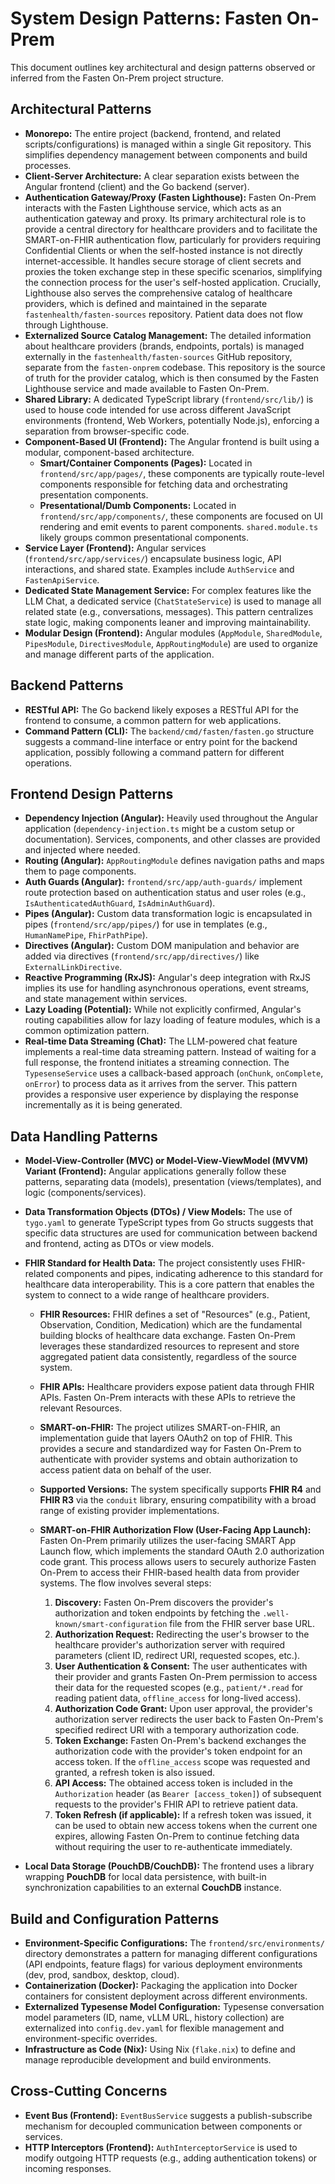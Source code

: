 # System Design Patterns: Fasten On-Prem

This document outlines key architectural and design patterns observed or inferred from the Fasten On-Prem project structure.

## Architectural Patterns

*   **Monorepo:** The entire project (backend, frontend, and related scripts/configurations) is managed within a single Git repository. This simplifies dependency management between components and build processes.
*   **Client-Server Architecture:** A clear separation exists between the Angular frontend (client) and the Go backend (server).
*   **Authentication Gateway/Proxy (Fasten Lighthouse):** Fasten On-Prem interacts with the Fasten Lighthouse service, which acts as an authentication gateway and proxy. Its primary architectural role is to provide a central directory for healthcare providers and to facilitate the SMART-on-FHIR authentication flow, particularly for providers requiring Confidential Clients or when the self-hosted instance is not directly internet-accessible. It handles secure storage of client secrets and proxies the token exchange step in these specific scenarios, simplifying the connection process for the user's self-hosted application. Crucially, Lighthouse also serves the comprehensive catalog of healthcare providers, which is defined and maintained in the separate `fastenhealth/fasten-sources` repository. Patient data does not flow through Lighthouse.
*   **Externalized Source Catalog Management:** The detailed information about healthcare providers (brands, endpoints, portals) is managed externally in the `fastenhealth/fasten-sources` GitHub repository, separate from the `fasten-onprem` codebase. This repository is the source of truth for the provider catalog, which is then consumed by the Fasten Lighthouse service and made available to Fasten On-Prem.
*   **Shared Library:** A dedicated TypeScript library (`frontend/src/lib/`) is used to house code intended for use across different JavaScript environments (frontend, Web Workers, potentially Node.js), enforcing a separation from browser-specific code.
*   **Component-Based UI (Frontend):** The Angular frontend is built using a modular, component-based architecture.
    *   **Smart/Container Components (Pages):** Located in `frontend/src/app/pages/`, these components are typically route-level components responsible for fetching data and orchestrating presentation components.
    *   **Presentational/Dumb Components:** Located in `frontend/src/app/components/`, these components are focused on UI rendering and emit events to parent components. `shared.module.ts` likely groups common presentational components.
*   **Service Layer (Frontend):** Angular services (`frontend/src/app/services/`) encapsulate business logic, API interactions, and shared state. Examples include `AuthService` and `FastenApiService`.
*   **Dedicated State Management Service:** For complex features like the LLM Chat, a dedicated service (`ChatStateService`) is used to manage all related state (e.g., conversations, messages). This pattern centralizes state logic, making components leaner and improving maintainability.
*   **Modular Design (Frontend):** Angular modules (`AppModule`, `SharedModule`, `PipesModule`, `DirectivesModule`, `AppRoutingModule`) are used to organize and manage different parts of the application.

## Backend Patterns

*   **RESTful API:** The Go backend likely exposes a RESTful API for the frontend to consume, a common pattern for web applications.
*   **Command Pattern (CLI):** The `backend/cmd/fasten/fasten.go` structure suggests a command-line interface or entry point for the backend application, possibly following a command pattern for different operations.

## Frontend Design Patterns

*   **Dependency Injection (Angular):** Heavily used throughout the Angular application (`dependency-injection.ts` might be a custom setup or documentation). Services, components, and other classes are provided and injected where needed.
*   **Routing (Angular):** `AppRoutingModule` defines navigation paths and maps them to page components.
*   **Auth Guards (Angular):** `frontend/src/app/auth-guards/` implement route protection based on authentication status and user roles (e.g., `IsAuthenticatedAuthGuard`, `IsAdminAuthGuard`).
*   **Pipes (Angular):** Custom data transformation logic is encapsulated in pipes (`frontend/src/app/pipes/`) for use in templates (e.g., `HumanNamePipe`, `FhirPathPipe`).
*   **Directives (Angular):** Custom DOM manipulation and behavior are added via directives (`frontend/src/app/directives/`) like `ExternalLinkDirective`.
*   **Reactive Programming (RxJS):** Angular's deep integration with RxJS implies its use for handling asynchronous operations, event streams, and state management within services.
*   **Lazy Loading (Potential):** While not explicitly confirmed, Angular's routing capabilities allow for lazy loading of feature modules, which is a common optimization pattern.
*   **Real-time Data Streaming (Chat):** The LLM-powered chat feature implements a real-time data streaming pattern. Instead of waiting for a full response, the frontend initiates a streaming connection. The `TypesenseService` uses a callback-based approach (`onChunk`, `onComplete`, `onError`) to process data as it arrives from the server. This pattern provides a responsive user experience by displaying the response incrementally as it is being generated.

## Data Handling Patterns

*   **Model-View-Controller (MVC) or Model-View-ViewModel (MVVM) Variant (Frontend):** Angular applications generally follow these patterns, separating data (models), presentation (views/templates), and logic (components/services).
*   **Data Transformation Objects (DTOs) / View Models:** The use of `tygo.yaml` to generate TypeScript types from Go structs suggests that specific data structures are used for communication between backend and frontend, acting as DTOs or view models.
*   **FHIR Standard for Health Data:** The project consistently uses FHIR-related components and pipes, indicating adherence to this standard for healthcare data interoperability. This is a core pattern that enables the system to connect to a wide range of healthcare providers.
    *   **FHIR Resources:** FHIR defines a set of "Resources" (e.g., Patient, Observation, Condition, Medication) which are the fundamental building blocks of healthcare data exchange. Fasten On-Prem leverages these standardized resources to represent and store aggregated patient data consistently, regardless of the source system.
    *   **FHIR APIs:** Healthcare providers expose patient data through FHIR APIs. Fasten On-Prem interacts with these APIs to retrieve the relevant Resources.
    *   **SMART-on-FHIR:** The project utilizes SMART-on-FHIR, an implementation guide that layers OAuth2 on top of FHIR. This provides a secure and standardized way for Fasten On-Prem to authenticate with provider systems and obtain authorization to access patient data on behalf of the user.
    *   **Supported Versions:** The system specifically supports **FHIR R4** and **FHIR R3** via the `conduit` library, ensuring compatibility with a broad range of existing provider implementations.

    *   **SMART-on-FHIR Authorization Flow (User-Facing App Launch):** Fasten On-Prem primarily utilizes the user-facing SMART App Launch flow, which implements the standard OAuth 2.0 authorization code grant. This process allows users to securely authorize Fasten On-Prem to access their FHIR-based health data from provider systems. The flow involves several steps:
        1.  **Discovery:** Fasten On-Prem discovers the provider's authorization and token endpoints by fetching the `.well-known/smart-configuration` file from the FHIR server base URL.
        2.  **Authorization Request:** Redirecting the user's browser to the healthcare provider's authorization server with required parameters (client ID, redirect URI, requested scopes, etc.).
        3.  **User Authentication & Consent:** The user authenticates with their provider and grants Fasten On-Prem permission to access their data for the requested scopes (e.g., `patient/*.read` for reading patient data, `offline_access` for long-lived access).
        4.  **Authorization Code Grant:** Upon user approval, the provider's authorization server redirects the user back to Fasten On-Prem's specified redirect URI with a temporary authorization code.
        5.  **Token Exchange:** Fasten On-Prem's backend exchanges the authorization code with the provider's token endpoint for an access token. If the `offline_access` scope was requested and granted, a refresh token is also issued.
        6.  **API Access:** The obtained access token is included in the `Authorization` header (as `Bearer [access_token]`) of subsequent requests to the provider's FHIR API to retrieve patient data.
        7.  **Token Refresh (if applicable):** If a refresh token was issued, it can be used to obtain new access tokens when the current one expires, allowing Fasten On-Prem to continue fetching data without requiring the user to re-authenticate immediately.

*   **Local Data Storage (PouchDB/CouchDB):** The frontend uses a library wrapping **PouchDB** for local data persistence, with built-in synchronization capabilities to an external **CouchDB** instance.

## Build and Configuration Patterns

*   **Environment-Specific Configurations:** The `frontend/src/environments/` directory demonstrates a pattern for managing different configurations (API endpoints, feature flags) for various deployment environments (dev, prod, sandbox, desktop, cloud).
*   **Containerization (Docker):** Packaging the application into Docker containers for consistent deployment across different environments.
*   **Externalized Typesense Model Configuration:** Typesense conversation model parameters (ID, name, vLLM URL, history collection) are externalized into `config.dev.yaml` for flexible management and environment-specific overrides.
*   **Infrastructure as Code (Nix):** Using Nix (`flake.nix`) to define and manage reproducible development and build environments.

## Cross-Cutting Concerns

*   **Event Bus (Frontend):** `EventBusService` suggests a publish-subscribe mechanism for decoupled communication between components or services.
*   **HTTP Interceptors (Frontend):** `AuthInterceptorService` is used to modify outgoing HTTP requests (e.g., adding authentication tokens) or incoming responses.
